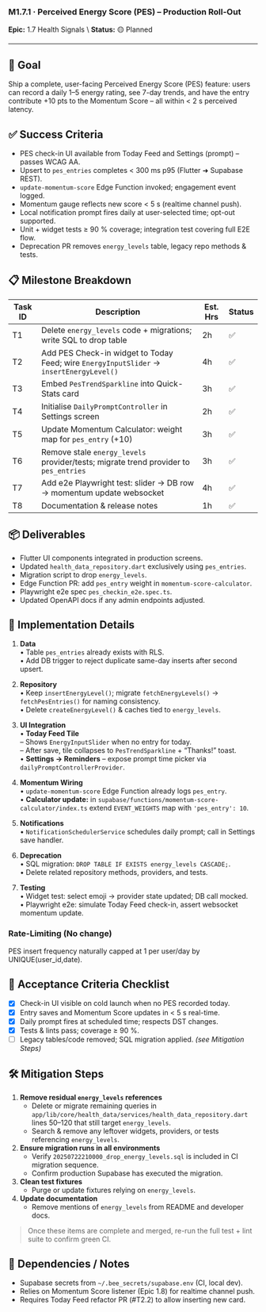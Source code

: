 ### M1.7.1 · Perceived Energy Score (PES) – Production Roll-Out

**Epic:** 1.7 Health Signals  \  **Status:** 🟡 Planned

---

## 🎯 Goal

Ship a complete, user-facing Perceived Energy Score (PES) feature: users can record a daily 1–5 energy rating, see 7-day trends, and have the entry contribute +10 pts to the Momentum Score – all within < 2 s perceived latency.

## ✅ Success Criteria

- PES check-in UI available from Today Feed and Settings (prompt) – passes WCAG AA.
- Upsert to `pes_entries` completes < 300 ms p95 (Flutter ➜ Supabase REST).
- `update-momentum-score` Edge Function invoked; engagement event logged.
- Momentum gauge reflects new score < 5 s (realtime channel push).
- Local notification prompt fires daily at user-selected time; opt-out supported.
- Unit + widget tests ≥ 90 % coverage; integration test covering full E2E flow.
- Deprecation PR removes `energy_levels` table, legacy repo methods & tests.

## 📋 Milestone Breakdown

| Task ID | Description | Est. Hrs | Status |
| ------- | ----------- | -------- | ------ |
| T1 | Delete `energy_levels` code + migrations; write SQL to drop table | 2h | ✅ |
| T2 | Add PES Check-in widget to Today Feed; wire `EnergyInputSlider` → `insertEnergyLevel()` | 4h | ✅ |
| T3 | Embed `PesTrendSparkline` into Quick-Stats card | 3h | ✅ |
| T4 | Initialise `DailyPromptController` in Settings screen | 2h | ✅ |
| T5 | Update Momentum Calculator: weight map for `pes_entry` (+10) | 3h | ✅ |
| T6 | Remove stale `energy_levels` provider/tests; migrate trend provider to `pes_entries` | 3h | ✅ |
| T7 | Add e2e Playwright test: slider → DB row → momentum update websocket | 4h | ✅ |
| T8 | Documentation & release notes | 1h | ✅ |

## 📦 Deliverables

- Flutter UI components integrated in production screens.
- Updated `health_data_repository.dart` exclusively using `pes_entries`.
- Migration script to drop `energy_levels`.
- Edge Function PR: add `pes_entry` weight in `momentum-score-calculator`.
- Playwright e2e spec `pes_checkin_e2e.spec.ts`.
- Updated OpenAPI docs if any admin endpoints adjusted.

## 🔧 Implementation Details

1. **Data**  
   • Table `pes_entries` already exists with RLS.  
   • Add DB trigger to reject duplicate same-day inserts after second upsert.

2. **Repository**  
   • Keep `insertEnergyLevel()`; migrate `fetchEnergyLevels()` → `fetchPesEntries()` for naming consistency.  
   • Delete `createEnergyLevel()` & caches tied to `energy_levels`.

3. **UI Integration**  
   • **Today Feed Tile**  
     – Shows `EnergyInputSlider` when no entry for today.  
     – After save, tile collapses to `PesTrendSparkline` + “Thanks!” toast.  
   • **Settings → Reminders** – expose prompt time picker via `dailyPromptControllerProvider`.

4. **Momentum Wiring**  
   • `update-momentum-score` Edge Function already logs `pes_entry`.  
   • **Calculator update:** in `supabase/functions/momentum-score-calculator/index.ts` extend `EVENT_WEIGHTS` map with `'pes_entry': 10`.

5. **Notifications**  
   • `NotificationSchedulerService` schedules daily prompt; call in Settings save handler.

6. **Deprecation**  
   • SQL migration: `DROP TABLE IF EXISTS energy_levels CASCADE;`.  
   • Delete related repository methods, providers, and tests.

7. **Testing**  
   • Widget test: select emoji → provider state updated; DB call mocked.  
   • Playwright e2e: simulate Today Feed check-in, assert websocket momentum update.

### Rate-Limiting (No change)
PES insert frequency naturally capped at 1 per user/day by UNIQUE(user_id,date).

## 📜 Acceptance Criteria Checklist

- [X] Check-in UI visible on cold launch when no PES recorded today.
- [X] Entry saves and Momentum Score updates in < 5 s real-time.
- [X] Daily prompt fires at scheduled time; respects DST changes.
- [X] Tests & lints pass; coverage ≥ 90 %.
- [ ] Legacy tables/code removed; SQL migration applied. _(see Mitigation Steps)_

## 🛠 Mitigation Steps

1. **Remove residual `energy_levels` references**
   - Delete or migrate remaining queries in `app/lib/core/health_data/services/health_data_repository.dart` lines 50–120 that still target `energy_levels`.
   - Search & remove any leftover widgets, providers, or tests referencing `energy_levels`.
2. **Ensure migration runs in all environments**
   - Verify `20250722210000_drop_energy_levels.sql` is included in CI migration sequence.
   - Confirm production Supabase has executed the migration.
3. **Clean test fixtures**
   - Purge or update fixtures relying on `energy_levels`.
4. **Update documentation**
   - Remove mentions of `energy_levels` from README and developer docs.

> Once these items are complete and merged, re-run the full test + lint suite to confirm green CI.

## 🔗 Dependencies / Notes

- Supabase secrets from `~/.bee_secrets/supabase.env` (CI, local dev).
- Relies on Momentum Score listener (Epic 1.8) for realtime channel push.
- Requires Today Feed refactor PR (#T2.2) to allow inserting new card. 